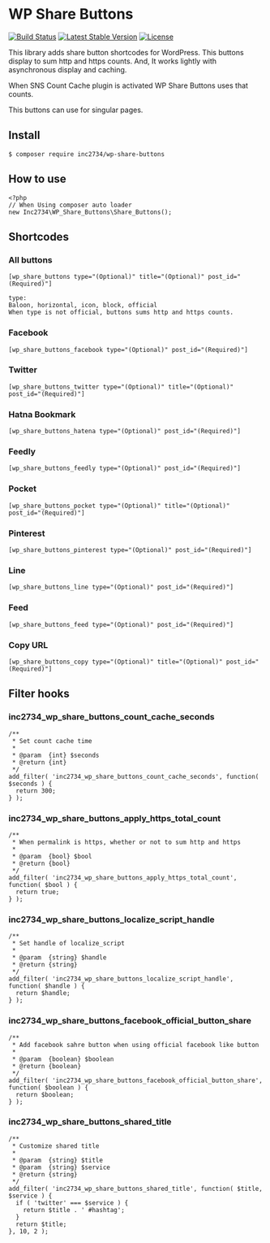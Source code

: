 # WP Share Buttons

[![Build Status](https://travis-ci.org/inc2734/wp-share-buttons.svg?branch=master)](https://travis-ci.org/inc2734/wp-share-buttons)
[![Latest Stable Version](https://poser.pugx.org/inc2734/wp-share-buttons/v/stable)](https://packagist.org/packages/inc2734/wp-share-buttons)
[![License](https://poser.pugx.org/inc2734/wp-share-buttons/license)](https://packagist.org/packages/inc2734/wp-share-buttons)

This library adds share button shortcodes for WordPress.
This buttons display to sum http and https counts.
And, It works lightly with asynchronous display and caching.

When SNS Count Cache plugin is activated WP Share Buttons uses that counts.

This buttons can use for singular pages.

## Install
```
$ composer require inc2734/wp-share-buttons
```

## How to use
```
<?php
// When Using composer auto loader
new Inc2734\WP_Share_Buttons\Share_Buttons();
```

## Shortcodes
### All buttons
```
[wp_share_buttons type="(Optional)" title="(Optional)" post_id="(Required)"]

type:
Baloon, horizontal, icon, block, official
When type is not official, buttons sums http and https counts.
```

### Facebook
```
[wp_share_buttons_facebook type="(Optional)" post_id="(Required)"]
```

### Twitter
```
[wp_share_buttons_twitter type="(Optional)" title="(Optional)" post_id="(Required)"]
```

### Hatna Bookmark
```
[wp_share_buttons_hatena type="(Optional)" post_id="(Required)"]
```

### Feedly
```
[wp_share_buttons_feedly type="(Optional)" post_id="(Required)"]
```

### Pocket
```
[wp_share_buttons_pocket type="(Optional)" title="(Optional)" post_id="(Required)"]
```

### Pinterest
```
[wp_share_buttons_pinterest type="(Optional)" post_id="(Required)"]
```

### Line
```
[wp_share_buttons_line type="(Optional)" post_id="(Required)"]
```

### Feed
```
[wp_share_buttons_feed type="(Optional)" post_id="(Required)"]
```

### Copy URL
```
[wp_share_buttons_copy type="(Optional)" title="(Optional)" post_id="(Required)"]
```

## Filter hooks
### inc2734_wp_share_buttons_count_cache_seconds
```
/**
 * Set count cache time
 *
 * @param  {int} $seconds
 * @return {int}
 */
add_filter( 'inc2734_wp_share_buttons_count_cache_seconds', function( $seconds ) {
  return 300;
} );
```

### inc2734_wp_share_buttons_apply_https_total_count
```
/**
 * When permalink is https, whether or not to sum http and https
 *
 * @param  {bool} $bool
 * @return {bool}
 */
add_filter( 'inc2734_wp_share_buttons_apply_https_total_count', function( $bool ) {
  return true;
} );
```

### inc2734_wp_share_buttons_localize_script_handle
```
/**
 * Set handle of localize_script
 *
 * @param  {string} $handle
 * @return {string}
 */
add_filter( 'inc2734_wp_share_buttons_localize_script_handle', function( $handle ) {
  return $handle;
} );
```

### inc2734_wp_share_buttons_facebook_official_button_share
```
/**
 * Add facebook sahre button when using official facebook like button
 *
 * @param  {boolean} $boolean
 * @return {boolean}
 */
add_filter( 'inc2734_wp_share_buttons_facebook_official_button_share', function( $boolean ) {
  return $boolean;
} );
```

### inc2734_wp_share_buttons_shared_title
```
/**
 * Customize shared title
 *
 * @param  {string} $title
 * @param  {string} $service
 * @return {string}
 */
add_filter( 'inc2734_wp_share_buttons_shared_title', function( $title, $service ) {
  if ( 'twitter' === $service ) {
    return $title . ' #hashtag';
  }
  return $title;
}, 10, 2 );
```
